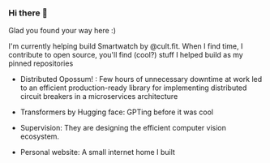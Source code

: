 ### Hi there 👋

Glad you found your way here :) 

I'm currently helping build Smartwatch by @cult.fit. When I find time, I contribute to open source, you'll find (cool?) stuff I helped build as my pinned repositories 

* Distributed Opossum! : Few hours of unnecessary downtime at work led to an efficient production-ready library for implementing distributed circuit breakers in a microservices architecture


* Transformers by Hugging face: GPTing before it was cool  


* Supervision: They are designing the efficient computer vision ecosystem.


* Personal website: A small internet home I built


<!--
**mayankagarwals/mayankagarwals** is a ✨ _special_ ✨ repository because its `README.md` (this file) appears on your GitHub profile.

Here are some ideas to get you started:

- 🔭 I’m currently working on ...
- 🌱 I’m currently learning ...
- 👯 I’m looking to collaborate on ...
- 🤔 I’m looking for help with ...
- 💬 Ask me about ...
- 📫 How to reach me: ...
- 😄 Pronouns: ...
- ⚡ Fun fact: ...
-->
